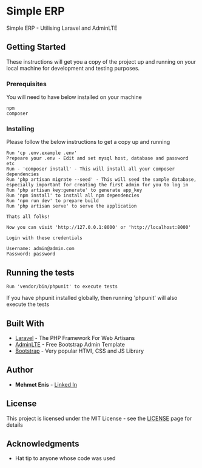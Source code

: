 # Simple ERP

Simple ERP - Utilising Laravel and AdminLTE

## Getting Started

These instructions will get you a copy of the project up and running on your local machine for development and testing purposes.

### Prerequisites

You will need to have below installed on your machine
```
npm
composer
```

### Installing

Please follow the below instructions to get a copy up and running

```
Run 'cp .env.example .env'
Prepeare your .env - Edit and set mysql host, database and password etc
Run - 'composer install' - This will install all your composer dependencies
Run 'php artisan migrate --seed' - This will seed the sample database, especially important for creating the first admin for you to log in
Run 'php artisan key:generate' to generate app_key
Run 'npm install' to install all npm dependencies
Run 'npm run dev' to prepare build
Run 'php artisan serve' to serve the application

Thats all folks!

Now you can visit 'http://127.0.0.1:8000' or 'http://localhost:8000'

Login with these credentials

Username: admin@admin.com
Password: password

```

## Running the tests
```
Run 'vendor/bin/phpunit' to execute tests
```
If you have phpunit installed globally, then running 'phpunit' will also execute the tests

## Built With

* [Laravel](https://laravel.com/) - The PHP Framework For Web Artisans
* [AdminLTE](https://adminlte.io/) - Free Bootstrap Admin Template
* [Bootstrap](https://getbootstrap.com/) - Very popular HTMl, CSS and JS Library


## Author

* **Mehmet Enis** - [Linked In](https://www.linkedin.com/in/mehmetenis)

## License

This project is licensed under the MIT License - see the [LICENSE](https://opensource.org/licenses/MIT) page for details

## Acknowledgments

* Hat tip to anyone whose code was used
